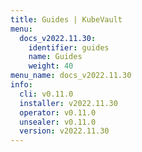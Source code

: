 ```yaml
---
title: Guides | KubeVault
menu:
  docs_v2022.11.30:
    identifier: guides
    name: Guides
    weight: 40
menu_name: docs_v2022.11.30
info:
  cli: v0.11.0
  installer: v2022.11.30
  operator: v0.11.0
  unsealer: v0.11.0
  version: v2022.11.30
---
```


